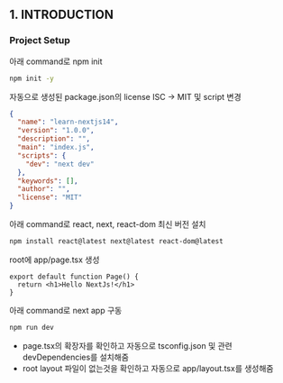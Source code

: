 ## 1. INTRODUCTION

### Project Setup

아래 command로 npm init

```bash
npm init -y
```

자동으로 생성된 package.json의 license ISC → MIT 및 script 변경

```json
{
  "name": "learn-nextjs14",
  "version": "1.0.0",
  "description": "",
  "main": "index.js",
  "scripts": {
    "dev": "next dev"
  },
  "keywords": [],
  "author": "",
  "license": "MIT"
}
```

아래 command로 react, next, react-dom 최신 버전 설치

```bash
npm install react@latest next@latest react-dom@latest
```

root에 app/page.tsx 생성

```tsx
export default function Page() {
  return <h1>Hello NextJs!</h1>
}
```

아래 command로 next app 구동

```bash
npm run dev
```

- page.tsx의 확장자를 확인하고 자동으로 tsconfig.json 및 관련 devDependencies를 설치해줌
- root layout 파일이 없는것을 확인하고 자동으로 app/layout.tsx를 생성해줌
